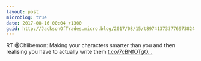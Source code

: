 ```yaml
---
layout: post
microblog: true
date: 2017-08-16 00:04 +1300
guid: http://JacksonOfTrades.micro.blog/2017/08/15/t897413733776973824.html
---
```

RT @Chiibemon: Making your characters smarter than you and then realising you have to actually write them [t.co/7cBNfOTgO...](https://t.co/7cBNfOTgOq)
